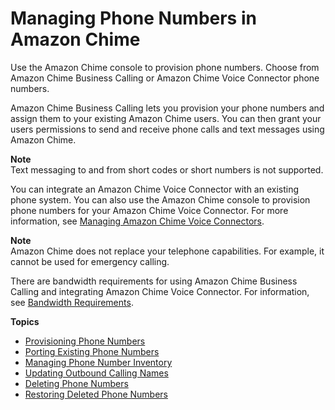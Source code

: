 # Managing Phone Numbers in Amazon Chime<a name="phone-numbers"></a>

Use the Amazon Chime console to provision phone numbers\. Choose from Amazon Chime Business Calling or Amazon Chime Voice Connector phone numbers\.

Amazon Chime Business Calling lets you provision your phone numbers and assign them to your existing Amazon Chime users\. You can then grant your users permissions to send and receive phone calls and text messages using Amazon Chime\.

**Note**  
Text messaging to and from short codes or short numbers is not supported\.

You can integrate an Amazon Chime Voice Connector with an existing phone system\. You can also use the Amazon Chime console to provision phone numbers for your Amazon Chime Voice Connector\. For more information, see [Managing Amazon Chime Voice Connectors](voice-connectors.md)\.

**Note**  
Amazon Chime does not replace your telephone capabilities\. For example, it cannot be used for emergency calling\.

There are bandwidth requirements for using Amazon Chime Business Calling and integrating Amazon Chime Voice Connector\. For information, see [Bandwidth Requirements](network-config.md#bandwidth)\.

**Topics**
+ [Provisioning Phone Numbers](provision-phone.md)
+ [Porting Existing Phone Numbers](porting.md)
+ [Managing Phone Number Inventory](phone-inventory.md)
+ [Updating Outbound Calling Names](calling-name.md)
+ [Deleting Phone Numbers](delete-phone.md)
+ [Restoring Deleted Phone Numbers](restore-phone.md)